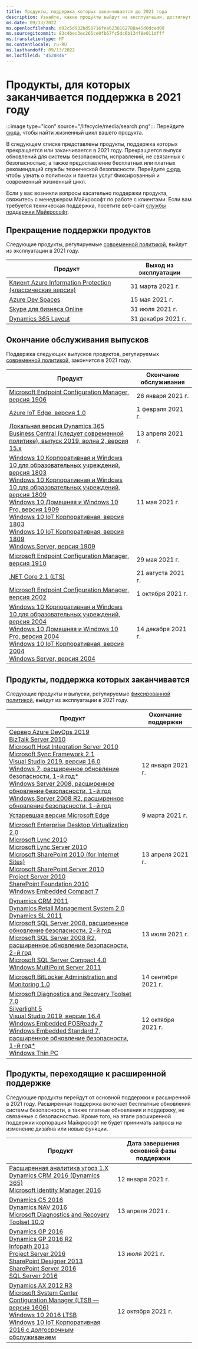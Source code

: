 ```yaml
---
title: Продукты, поддержка которых заканчивается до 2021 года
description: Узнайте, какие продукты выйдут из эксплуатации, достигнут конца поддержки или перейдут от основной поддержки к расширенной в 2021 году.
ms.date: 09/13/2022
ms.openlocfilehash: d92c5d932bd58716fea6238162788a45d0dced00
ms.sourcegitcommit: 83c4bec3ec265ce0fb67fc5dc6b134f8e011dfff
ms.translationtype: HT
ms.contentlocale: ru-RU
ms.lasthandoff: 09/13/2022
ms.locfileid: "4520846"
---
```

# <a name="products-ending-support-in-2021"></a>Продукты, для которых заканчивается поддержка в 2021 году

:::image type="icon" source="/lifecycle/media/search.png":::
Перейдите [сюда](/lifecycle/products/), чтобы найти жизненный цикл вашего продукта.

В следующем списке представлены продукты, поддержка которых прекращается или заканчивается в 2021 году. Прекращается выпуск обновлений для системы безопасности, исправлений, не связанных с безопасностью, а также предоставление бесплатных или платных рекомендаций службы технической безопасности. Перейдите [сюда](/lifecycle/overview/product-end-of-support-overview), чтобы узнать о политиках и пакетах услуг Фиксированный и современный жизненный цикл.

Если у вас возникли вопросы касательно поддержки продукта, свяжитесь с менеджером Майкрософт по работе с клиентами. Если вам требуется техническая поддержка, посетите веб-сайт [службы поддержки Майкрософт](https://support.microsoft.com/contactus/?ws=support).

## <a name="product-retirements"></a>Прекращение поддержки продуктов

Следующие продукты, регулируемые [современной политикой](/lifecycle/policies/modern), выйдут из эксплуатации в 2021 году.

| Продукт | Выход из эксплуатации |
| --- | --- |
| [Клиент Azure Information Protection (классическая версия)](/lifecycle/products/azure-information-protection-classic-client?branch=live)<br> | 31 марта 2021 г. |
| [Azure Dev Spaces](/lifecycle/products/azure-dev-spaces?branch=live)<br> | 15 мая 2021 г. |
| [Skype для бизнеса Online](/lifecycle/products/skype-for-business-online?branch=live)<br> | 31 июля 2021 г. |
| [Dynamics 365 Layout](/lifecycle/products/dynamics-365-layout?branch=live)<br> | 31 декабря 2021 г. |


## <a name="release-end-of-servicing"></a>Окончание обслуживания выпусков

Поддержка следующих выпусков продуктов, регулируемых [современной политикой](/lifecycle/policies/modern), закончится в 2021 году.

| Продукт | Окончание обслуживания |
| --- | --- |
| [Microsoft Endpoint Configuration Manager, версия 1906](/lifecycle/products/microsoft-endpoint-configuration-manager?branch=live)<br> | 26 января 2021 г. |
| [Azure IoT Edge, версия 1.0](/lifecycle/products/azure-iot-edge?branch=live)<br> | 1 февраля 2021 г. |
| [Локальная версия Dynamics 365 Business Central (следует современной политике), выпуск 2019, волна 2, версия 15.x](/lifecycle/products/dynamics-365-business-central-onpremises-modern-policy?branch=live)<br> | 13 апреля 2021 г. |
| [Windows 10 Корпоративная и Windows 10 для образовательных учреждений, версия 1803](/lifecycle/products/windows-10-enterprise-and-education?branch=live)<br>[Windows 10 Корпоративная и Windows 10 для образовательных учреждений, версия 1809](/lifecycle/products/windows-10-enterprise-and-education?branch=live)<br>[Windows 10 Домашняя и Windows 10 Pro, версия 1909](/lifecycle/products/windows-10-home-and-pro?branch=live)<br>[Windows 10 IoT Корпоративная, версия 1803](/lifecycle/products/windows-10-iot-enterprise?branch=live)<br>[Windows 10 IoT Корпоративная, версия 1809](/lifecycle/products/windows-10-iot-enterprise?branch=live)<br>[Windows Server, версия 1909](/lifecycle/products/windows-server?branch=live)<br> | 11 мая 2021 г. |
| [Microsoft Endpoint Configuration Manager, версия 1910](/lifecycle/products/microsoft-endpoint-configuration-manager?branch=live)<br> | 29 мая 2021 г. |
| [.NET Core 2.1 (LTS)](/lifecycle/products/microsoft-net-and-net-core?branch=live)<br> | 21 августа 2021 г. |
| [Microsoft Endpoint Configuration Manager, версия 2002](/lifecycle/products/microsoft-endpoint-configuration-manager?branch=live)<br> | 1 октября 2021 г. |
| [Windows 10 Корпоративная и Windows 10 для образовательных учреждений, версия 2004](/lifecycle/products/windows-10-enterprise-and-education?branch=live)<br>[Windows 10 Домашняя и Windows 10 Pro, версия 2004](/lifecycle/products/windows-10-home-and-pro?branch=live)<br>[Windows 10 IoT Корпоративная, версия 2004](/lifecycle/products/windows-10-iot-enterprise?branch=live)<br>[Windows Server, версия 2004](/lifecycle/products/windows-server?branch=live)<br> | 14 декабря 2021 г. |


## <a name="products-reaching-end-of-support"></a>Продукты, поддержка которых заканчивается

Следующие продукты и выпуски, регулируемые [фиксированной политикой](/lifecycle/policies/fixed), выйдут из эксплуатации в 2021 году.

| Продукт | Окончание поддержки |
| --- | --- |
| [Сервер Azure DevOps 2019](/lifecycle/products/azure-devops-server-2019?branch=live)<br>[BizTalk Server 2010](/lifecycle/products/biztalk-server-2010?branch=live)<br>[Microsoft Host Integration Server 2010](/lifecycle/products/microsoft-host-integration-server-2010?branch=live)<br>[Microsoft Sync Framework 2.1](/lifecycle/products/microsoft-sync-framework-21?branch=live)<br>[Visual Studio 2019, версия 16.0](/lifecycle/products/visual-studio-2019?branch=live)<br>[Windows 7, расширенное обновление безопасности, 1-й год*](/lifecycle/products/windows-7?branch=live)<br>[Windows Server 2008, расширенное обновление безопасности, 1-й год](/lifecycle/products/windows-server-2008?branch=live)<br>[Windows Server 2008 R2, расширенное обновление безопасности, 1-й год](/lifecycle/products/windows-server-2008-r2?branch=live)<br> | 12 января 2021 г. |
| [Устаревшая версия Microsoft Edge](/lifecycle/products/microsoft-edge-legacy?branch=live)<br> | 9 марта 2021 г. |
| [Microsoft Enterprise Desktop Virtualization 2.0](/lifecycle/products/microsoft-enterprise-desktop-virtualization-20?branch=live)<br>[Microsoft Lync 2010](/lifecycle/products/microsoft-lync-2010?branch=live)<br>[Microsoft Lync Server 2010](/lifecycle/products/microsoft-lync-server-2010?branch=live)<br>[Microsoft SharePoint 2010 (for Internet Sites)](/lifecycle/products/microsoft-sharepoint-2010?branch=live)<br>[Microsoft SharePoint Server 2010](/lifecycle/products/microsoft-sharepoint-server-2010?branch=live)<br>[Project Server 2010](/lifecycle/products/project-server-2010?branch=live)<br>[SharePoint Foundation 2010](/lifecycle/products/sharepoint-foundation-2010?branch=live)<br>[Windows Embedded Compact 7](/lifecycle/products/windows-embedded-compact-7?branch=live)<br> | 13 апреля 2021 г. |
| [Dynamics CRM 2011](/lifecycle/products/dynamics-crm-2011?branch=live)<br>[Dynamics Retail Management System 2.0](/lifecycle/products/dynamics-retail-management-system-20?branch=live)<br>[Dynamics SL 2011](/lifecycle/products/dynamics-sl-2011?branch=live)<br>[Microsoft SQL Server 2008, расширенное обновление безопасности, 2-й год](/lifecycle/products/microsoft-sql-server-2008?branch=live)<br>[Microsoft SQL Server 2008 R2, расширенное обновление безопасности, 2-й год](/lifecycle/products/microsoft-sql-server-2008-r2?branch=live)<br>[Microsoft SQL Server Compact 4.0](/lifecycle/products/microsoft-sql-server-compact-40?branch=live)<br>[Windows MultiPoint Server 2011](/lifecycle/products/windows-multipoint-server-2011?branch=live)<br> | 13 июля 2021 г. |
| [Microsoft BitLocker Administration and Monitoring 1.0](/lifecycle/products/microsoft-bitlocker-administration-and-monitoring-10?branch=live)<br> | 14 сентября 2021 г. |
| [Microsoft Diagnostics and Recovery Toolset 7.0](/lifecycle/products/microsoft-diagnostics-and-recovery-toolset-70?branch=live)<br>[Silverlight 5](/lifecycle/products/silverlight-5?branch=live)<br>[Visual Studio 2019, версия 16.4](/lifecycle/products/visual-studio-2019?branch=live)<br>[Windows Embedded POSReady 7](/lifecycle/products/windows-embedded-posready-7?branch=live)<br>[Windows Embedded Standard 7, расширенное обновление безопасности, 1-й год*](/lifecycle/products/windows-embedded-standard-7?branch=live)<br>[Windows Thin PC](/lifecycle/products/windows-thin-pc?branch=live)<br> | 12 октября 2021 г. |


## <a name="products-moving-to-extended-support"></a>Продукты, переходящие к расширенной поддержке

Следующие продукты перейдут от основной поддержки к расширенной в 2021 году. Расширенная поддержка включает бесплатные обновления системы безопасности, а также платные обновления и поддержку, не связанные с безопасностью. Кроме того, на этапе расширенной поддержки корпорация Майкрософт не будет принимать запросы на изменение дизайна или новые функции.

| Продукт | Дата завершения основной фазы поддержки |
| --- | --- |
| [Расширенная аналитика угроз 1.X](/lifecycle/products/advanced-threat-analytics-1x?branch=live)<br>[Dynamics CRM 2016 (Dynamics 365)](/lifecycle/products/dynamics-crm-2016-dynamics-365?branch=live)<br>[Microsoft Identity Manager 2016](/lifecycle/products/microsoft-identity-manager-2016?branch=live)<br> | 12 января 2021 г. |
| [Dynamics C5 2016](/lifecycle/products/dynamics-c5-2016?branch=live)<br>[Dynamics NAV 2016](/lifecycle/products/dynamics-nav-2016?branch=live)<br>[Microsoft Diagnostics and Recovery Toolset 10.0](/lifecycle/products/microsoft-diagnostics-and-recovery-toolset-100?branch=live)<br> | 13 апреля 2021 г. |
| [Dynamics GP 2016](/lifecycle/products/dynamics-gp-2016?branch=live)<br>[Dynamics GP 2016 R2](/lifecycle/products/dynamics-gp-2016-r2?branch=live)<br>[Infopath 2013](/lifecycle/products/infopath-2013?branch=live)<br>[Project Server 2016](/lifecycle/products/project-server-2016?branch=live)<br>[SharePoint Designer 2013](/lifecycle/products/sharepoint-designer-2013?branch=live)<br>[SharePoint Server 2016](/lifecycle/products/sharepoint-server-2016?branch=live)<br>[SQL Server 2016](/lifecycle/products/sql-server-2016?branch=live)<br> | 13 июля 2021 г. |
| [Dynamics AX 2012 R3](/lifecycle/products/dynamics-ax-2012-r3?branch=live)<br>[Microsoft System Center Configuration Manager (LTSB — версия 1606)](/lifecycle/products/microsoft-system-center-configuration-manager-ltsb-version-1606?branch=live)<br>[Windows 10 2016 LTSB](/lifecycle/products/windows-10-2016-ltsb?branch=live)<br>[Windows 10 IoT Корпоративная 2016 с долгосрочным обслуживанием](/lifecycle/products/windows-10-iot-enterprise-ltsb-2016?branch=live)<br> | 12 октября 2021 г. |
